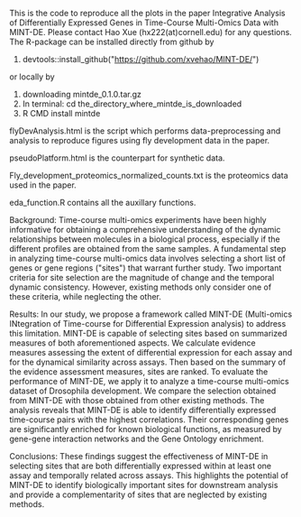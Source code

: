 This is the code to reproduce all the plots in the paper Integrative Analysis of Differentially Expressed Genes in Time-Course Multi-Omics Data with MINT-DE.
Please contact Hao Xue (hx222(at)cornell.edu) for any questions. 
The R-package can be installed directly from github by 

1) devtools::install_github("https://github.com/xvehao/MINT-DE/")

or locally by

1) downloading mintde_0.1.0.tar.gz
2) In terminal: cd the_directory_where_mintde_is_downloaded 
3) R CMD install mintde

                
flyDevAnalysis.html is the script which performs data-preprocessing and analysis to reproduce figures using fly development data in the paper. 

pseudoPlatform.html is the counterpart for synthetic data. 

Fly_development_proteomics_normalized_counts.txt is the proteomics data used in the paper.

eda_function.R contains all the auxillary functions. 

Background: Time-course multi-omics experiments have been highly informative for obtaining a comprehensive understanding of the dynamic relationships between molecules in a biological process, especially if the different profiles are obtained from the same samples. A fundamental step in analyzing time-course multi-omics data involves selecting a short list of genes or gene regions ("sites") that warrant further study. Two important criteria for site selection are the magnitude of change and the temporal dynamic consistency. However, existing methods only consider one of these criteria, while neglecting the other.

Results: In our study, we propose a framework called MINT-DE (Multi-omics INtegration of Time-course for Differential Expression analysis) to address this limitation. MINT-DE is capable of selecting sites based on summarized measures of both aforementioned aspects. We calculate evidence measures assessing the extent of differential expression for each assay and for the dynamical similarity across assays. Then based on the summary of the evidence assessment measures, sites are ranked. To evaluate the performance of MINT-DE, we apply it to analyze a time-course multi-omics dataset of Drosophila development. We compare the selection obtained from MINT-DE with those obtained from other existing methods. The analysis reveals that MINT-DE is able to identify differentially expressed time-course pairs with the highest correlations. Their corresponding genes are significantly enriched for known biological functions, as measured by gene-gene interaction networks and the Gene Ontology enrichment.

Conclusions: These findings suggest the effectiveness of MINT-DE in selecting sites that are both differentially expressed within at least one assay and temporally related across assays. This highlights the potential of MINT-DE to identify biologically important sites for downstream analysis and provide a complementarity of sites that are neglected by existing methods.

